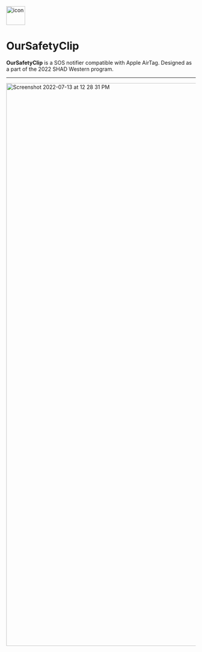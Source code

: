 <img width="50" alt="icon" src="https://user-images.githubusercontent.com/35755386/178784373-8749903c-b860-43fd-96ac-e7061eab7fa8.png">

# OurSafetyClip
**OurSafetyClip** is a SOS notifier compatible with Apple AirTag. Designed as a part of the 2022 SHAD Western program.

---

<img width="1500" alt="Screenshot 2022-07-13 at 12 28 31 PM" src="https://user-images.githubusercontent.com/35755386/178784286-b2a6a09a-c502-4a04-8c55-b6d4bc601ca3.png">
